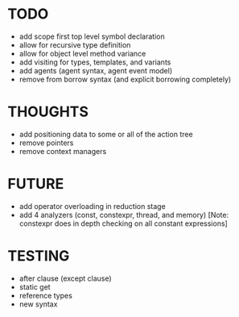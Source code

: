 # TODO

- add scope first top level symbol declaration
- allow for recursive type definition
- allow for object level method variance
- add visiting for types, templates, and variants
- add agents (agent syntax, agent event model)
- remove from borrow syntax (and explicit borrowing completely)

# THOUGHTS

- add positioning data to some or all of the action tree
- remove pointers
- remove context managers

# FUTURE

- add operator overloading in reduction stage
- add 4 analyzers (const, constexpr, thread, and memory) [Note: constexpr does in depth checking on all constant expressions]

# TESTING

- after clause (except clause)
- static get
- reference types
- new syntax
